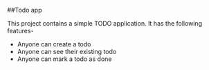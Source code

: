 ##Todo app

This project contains a simple TODO application. It has the following features-

- Anyone can create a todo
- Anyone can see their existing todo
- Anyone can mark a todo as done
